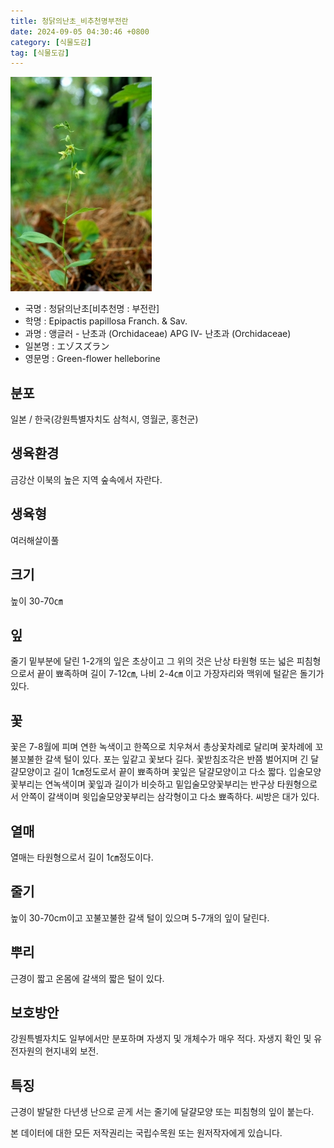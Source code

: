 ```yaml
---
title: 청닭의난초_비추천명부전란
date: 2024-09-05 04:30:46 +0800
category: [식물도감]
tag: [식물도감]
---
```




![청닭의난초[비추천명 : 부전란]](/assets/img/fileUpload/plants/basic/Orchidaceae/Epipactis/15310/15310_1_th2.jpg)
- 국명 : 청닭의난초[비추천명 : 부전란]
- 학명 : Epipactis papillosa Franch. & Sav.
- 과명 : 앵글러 - 난초과 (Orchidaceae) APG Ⅳ- 난초과 (Orchidaceae)
- 일본명 : エゾスズラン
- 영문명 : Green-flower helleborine


## 분포
일본 / 한국(강원특별자치도 삼척시, 영월군, 홍천군) 
## 생육환경
금강산 이북의 높은 지역 숲속에서 자란다.
## 생육형
여러해살이풀
## 크기
높이 30-70㎝
## 잎
줄기 밑부분에 달린 1-2개의 잎은 초상이고 그 위의 것은 난상 타원형 또는 넓은 피침형으로서 끝이 뾰족하며 길이 7-12㎝, 나비 2-4㎝ 이고 가장자리와 맥위에 털같은 돌기가 있다.
## 꽃
꽃은 7-8월에 피며 연한 녹색이고 한쪽으로 치우쳐서 총상꽃차례로 달리며 꽃차례에 꼬불꼬불한 갈색 털이 있다. 포는 잎같고 꽃보다 길다. 꽃받침조각은 반쯤 벌어지며 긴 달걀모양이고 길이 1㎝정도로서 끝이 뾰족하며 꽃잎은 달걀모양이고 다소 짧다. 입술모양꽃부리는 연녹색이며 꽃잎과 길이가 비슷하고 밑입술모양꽃부리는 반구상 타원형으로서 안쪽이 갈색이며 윗입술모양꽃부리는 삼각형이고 다소 뾰족하다. 씨방은 대가 있다.
## 열매
열매는 타원형으로서 길이 1㎝정도이다.
## 줄기
높이 30-70cm이고 꼬불꼬불한 갈색 털이 있으며 5-7개의 잎이 달린다.
## 뿌리
근경이 짧고 온몸에 갈색의 짧은 털이 있다.
## 보호방안
강원특별자치도 일부에서만 분포하며 자생지 및 개체수가 매우 적다. 자생지 확인 및 유전자원의 현지내외 보전.
## 특징
근경이 발달한 다년생 난으로 곧게 서는 줄기에 달걀모양 또는 피침형의 잎이 붙는다.






본 데이터에 대한 모든 저작권리는 국립수목원 또는 원저작자에게 있습니다.
